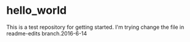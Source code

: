 # hello_world
This is a test repository for getting started.
I'm trying change the file in readme-edits branch.2016-6-14

